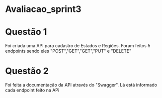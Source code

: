 # Avaliacao_sprint3

# Questão 1

Foi criada uma API para cadastro de Estados e Regiões. Foram feitos 5 endpoints sendo eles "POST","GET","GET","PUT" e "DELETE"

# Questão 2

Foi feita a documentação da API através do "Swagger". Lá está informado cada endpoint feito na APi 
